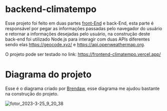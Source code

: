 # backend-climatempo

Esse projeto foi feito em duas partes [front-End](https://github.com/cristhianrodrigues/clima-tempo) e back-End, esta parte é responsável por pegar as informações passadas pelo navegador do usuário e retornar a informações desejadas pelo usuário, na construção deste back-end foi utilizado Node.js para interagir com duas APIs diferentes sendo elas https://geocode.xyz/ e https://api.openweathermap.org.

O projeto pode ser testado no link: https://frontend-climatempo.vercel.app/

# Diagrama do projeto
Esse é o diagrama criado por [Brendaw](https://github.com/brendaw), esse diagrama me ajudou bastante na construção do projeto.

![fotor_2023-3-25_9_20_38](https://user-images.githubusercontent.com/49444405/227717062-3125c569-66fe-48a5-9d18-9e720ba10479.jpg)
